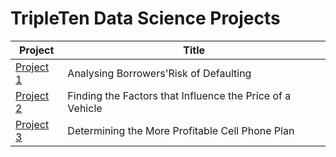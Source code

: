# TripleTen Data Science Projects

| Project | Title |
| ------------- | ------------- |
| [Project 1](project%201) | Analysing Borrowers'Risk of Defaulting |
| [Project 2](project%202) | Finding the Factors that Influence the Price of a Vehicle |
| [Project 3](project%203) | Determining the More Profitable Cell Phone Plan |
